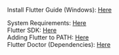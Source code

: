 
Install Flutter Guide (Windows): [Here](https://docs.flutter.dev/get-started/install/windows) <br>

System Requirements: [Here](https://docs.flutter.dev/get-started/install/windows#system-requirements) <br>
Flutter SDK: [Here](https://docs.flutter.dev/get-started/install/windows#get-the-flutter-sdk) <br>
Adding Flutter to PATH: [Here](https://docs.flutter.dev/get-started/install/windows#update-your-path) <br>
Flutter Doctor (Dependencies): [Here](https://docs.flutter.dev/get-started/install/windows#run-flutter-doctor) 
